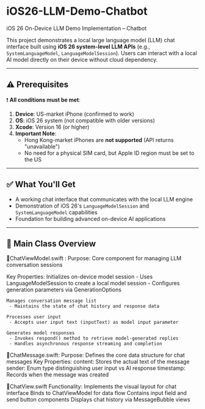 # iOS26-LLM-Demo-Chatbot
iOS 26 On-Device LLM Demo Implementation – Chatbot

This project demonstrates a local large language model (LLM) chat interface built using **iOS 26 system-level LLM APIs** (e.g., `SystemLanguageModel`, `LanguageModelSession`). Users can interact with a local AI model directly on their device without cloud dependency.

---

## ⚠️ Prerequisites

❗️ **All conditions must be met**:
1. **Device**: US-market iPhone (confirmed to work)
2. **OS**: iOS 26 system (not compatible with older versions)
3. **Xcode**: Version 16 (or higher)
4. **Important Note**: 
   - Hong Kong-market iPhones are **not supported** (API returns "unavailable")
   - No need for a physical SIM card, but Apple ID region must be set to the US

---

## ✅ What You'll Get

- A working chat interface that communicates with the local LLM engine
- Demonstration of iOS 26's `LanguageModelSession` and `SystemLanguageModel` capabilities
- Foundation for building advanced on-device AI applications

---

## 📄 Main Class Overview
🚩ChatViewModel.swift : 
  Purpose: Core component for managing LLM conversation sessions

  Key Properties:
    Initializes on-device model session
     - Uses LanguageModelSession to create a local model session
     - Configures generation parameters via GenerationOptions
  
    Manages conversation message list
     - Maintains the state of chat history and response data
   
    Processes user input
     - Accepts user input text (inputText) as model input parameter
  
    Generates model responses
     - Invokes respond() method to retrieve model-generated replies
     - Handles asynchronous response streaming and completion

🚩ChatMessage.swift:
  Purpose: Defines the core data structure for chat messages
  Key Properties:
    content: Stores the actual text of the message
    sender: Enum type distinguishing user input vs AI response
    timestamp: Records when the message was created

🚩ChatView.swift
  Functionality:
    Implements the visual layout for chat interface
    Binds to ChatViewModel for data flow
    Contains input field and send button components
    Displays chat history via MessageBubble views



